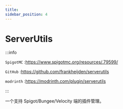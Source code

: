 ```yaml
---
title: 
sidebar_position: 4
---
```


# ServerUtils

:::info

`SpigotMC` :https://www.spigotmc.org/resources/.79599/

`GitHub` :https://github.com/frankheijden/serverutils

`modrinth` :https://modrinth.com/plugin/serverutils

:::

一个支持 Spigot/Bungee/Velocity 端的插件管理。